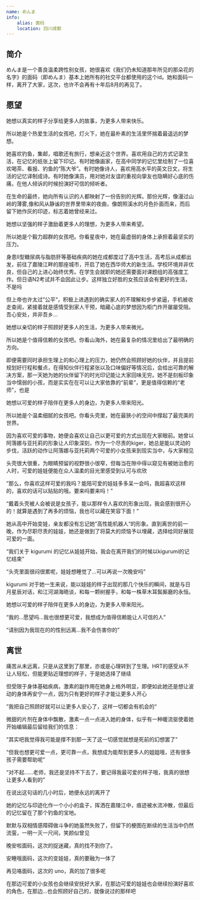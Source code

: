 ```yaml
---
name: めんま
info:
    alias: 面码
    location: 四川成都
---
```


## 简介

めんま是一个善良温柔跨性别女孩，她很喜欢《我们仍未知道那年所见的那朵花的名字》的面码（即めんま）基本上她所有的社交平台都使用的这个id。她和面码一样，离开了大家，这次，也许不会再有十年后8月的再见了。

## 愿望

她想以真实的样子分享给更多人的故事，为更多人带来快乐。

所以她是个热爱生活的女孩吧，灯火下，她在最朴素的生活里怀揣着最遥远的梦想。

她喜欢钓鱼，集邮，唱歌还有旅行，想亲近这个世界。喜欢用自己的方式记录生活，在记忆的纸张上留下印记。有时她像画家，在高中同学的记忆里绘制了一位喜欢喝茶、看报、钓鱼的“陈大爷”。有时她像诗人，喜欢用高水平的英文日文，将生活的记忆译制成诗。有时她像演员，用对她对友谊的重视向挚友也隐瞒好心底的伤痛，在他人倾诉的时候扮演好可信的倾听者。

在生命的最终，她向所有认识的人都映射了一份告别的光辉。那份光辉，像漫过山岭的薄雾,像和风从静谧的世界里带来的夜曲，像朗照溪水的月色扑面而来，而后留下她作灰的印迹，标志着她曾经来过。

她想以坚强的样子激励着更多人的理想，为更多人带来希望。

所以她是个毅力超群的女孩吧。你看星夜中，她在最虚弱的身体上承担着最坚实的压力。

身患II型糖尿病与脂肪肝等基础疾病的她在成都度过了高中生活，高考后从成都出发，前往了嘉陵江畔的那座城市，开启了她在西华师大的新生活。学校环境并非优良，但自己的上进心始终优秀。在学生会就职的她还需要面对课题组的高强度工作。但日语N2考试并不会因此让步。这样独立好胜的女孩应该会有更好的生活，不是吗

但上帝也许太过”公平“，积极上进遇到的确实家人的不理解和步步紧逼，手机被收走查阅，紧接着就是感情受到家人干预，暗藏心底的梦想因为柜门炸开屡屡受阻。吾心安处，并非吾乡...

她想以亲切的样子照顾好更多人的生活，为更多人带来微光。

所以她是个值得信赖的女孩吧。你看山海外，她在最复杂的情况里给出了最明确的方向。

即便需要同时承担生理上的和心理上的压力，她仍然会照顾好她的伙伴，并且提前规划好行程和餐点，在得知伙伴行程紧张以及口味偏好等情况后，会给出可靠的解决方案，那一天她为她的伙伴留下的时光印记能让大家回味无穷。她不是刻板印象当中懦弱的小孩，而是实实在在可以让大家依靠的“前辈”，更是值得信赖的“老师”，也是

她想以可爱的样子陪伴在更多人的身边，为更多人带来阳光。

所以她是个温柔细腻的女孩吧。你看头壳里，她在最狭小的空间中撑起了最完美的世界。

因为喜欢可爱的事物，她便会喜欢让自己以更可爱的方式出现在大家眼前。她曾以阿落娜与亚托莉的形象让人印象深刻，作为一个尽责的kiger，她总是能以灵动的步伐，活跃的动作让阿落娜与亚托莉两个可爱的小女孩来到现实当中，与大家相见

头壳很大很重，为眼睛预留的视野很小很窄，但每当在隙中得以窥见有被她治愈的人时，可爱的娃娃便能在众人温柔的目光里感受到认可与欢欣

”那么，你喜欢这样可爱的我吗？能陪可爱的娃娃多多呆一会吗，我超喜欢这样的，喜欢的话可以贴贴的哦。要来吗要来吗！”

“戴着头壳被人会被说是女孩子，能以那样令人喜欢的形象出现，我会感到很开心的！就算是遇到了再多的烦恼，我也可以藏在笑容下面！”

她从高中开始变娃，亲友都没有忘记她”高性能机器人“的形象。直到离世的前一晚，作为尽职尽责的娃娃，她还是做到了将莫大的烦恼予以埋藏，选择给同好展现可爱的一面。

“我们关于 kigurumi 的记忆从娃娃开始，我会在离开我们的时候以kigurumi的记忆结束”

“头壳里面很闷很累呢，娃娃想睡觉了...可以再说一次晚安吗”

kigurumi 对于她一生来说，能以娃娃的样子出现的那几个快乐的瞬间，就是与日月星辰对话，和江河湖海晤谈，和每一颗树握手，和每一株草木耳鬓厮磨的永恒。

她想以可爱的样子陪伴在更多人的身边，为更多人带来阳光。

“我的...愿望吗...我也很想更可爱，我想成为值得信赖能让人可信的人”

“请别因为我现在的的性别远离...我不会伤害你的”

## 离世

痛苦从未远离，只是从这里到了那里，亦或是心理转到了生理。HRT的感受从不让人轻松，但能更贴近理想的样子，于是她选择了继续

但受限于身体基础疾病，激素的副作用在她身上格外明显，即便如此她还是想让波动的身体再安宁一点，因为只有更好的样子才能让更多人开心

”我把自己照顾好就可以让更多人安心了，这样一切都会有机会的“

微甜的片剂在身体中飘散，激素一点一点进入她的身体，似乎有一种暖流驱使着她开始编辑最后留给我们的信息：

“其实吧我觉得我可能是撑不到那一天了这一切感觉就想是死前的幻想罢了”

“但我也想更可爱一点，更可靠一点，我想成为能帮到更多人的姐姐哦，还有很多孩子需要帮助呢”

“对不起……老师，我还是坚持不下去了，要记得我最可爱的样子哦，我真的很想让更多人看到的”

在说出这句话的几小时后，她便永远的离开了

她的记忆与印迹化作一个小小的盒子，挥洒在嘉陵江中，痕迹被水流冲散，但最后的记忆留在了那个钓鱼的宝地。

默默与双相情感障碍做斗争的她虽然失败了，但留下的梗图在断续的生活当中仍然流萤，一明一灭一尺间，笑颜似曾见

晚安啦面码，这次的捉迷藏，真的找不到你了。

安睡哦面码，这次的变娃娃，真的要融为一体了

再见咯面码，这次的 uno，真的加了很多呢

在那边可爱的小女孩也会继续安抚好大家，在那边可爱的娃娃也会继续扮演好喜欢的角色，在那边...也会照顾好自己的，就像说过的那样吧
